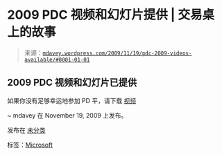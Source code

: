 <!--yml

分类：未分类

日期：2024-05-18 06:11:50

-->

# 2009 PDC 视频和幻灯片提供 | 交易桌上的故事

> 来源：[`mdavey.wordpress.com/2009/11/19/pdc-2009-videos-available/#0001-01-01`](https://mdavey.wordpress.com/2009/11/19/pdc-2009-videos-available/#0001-01-01)

## 2009 PDC 视频和幻灯片已提供

如果你没有足够幸运地参加 PD 平，请下载 [视频](http://microsoftpdc.com/Videos)

~ mdavey 在 November 19, 2009 上发布。

发布在 [未分类](https://mdavey.wordpress.com/category/uncategorized/)

标签：[Microsoft](https://mdavey.wordpress.com/tag/microsoft/)

